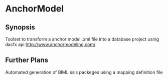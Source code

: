 # AnchorModel
## Synopsis
Toolset to transform a anchor model .xml file into a database project using dacfx api
http://www.anchormodeling.com/ 
## Further Plans
Automated generation of BIML ssis packeges using a mapping definition file